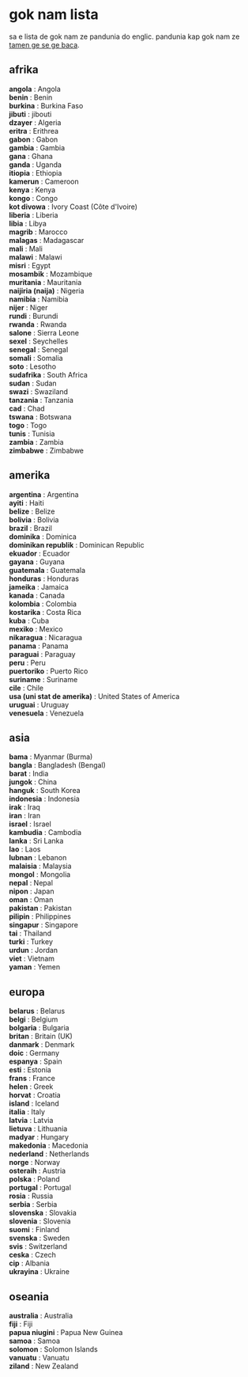 gok nam lista
=============

sa e lista de gok nam ze pandunia do englic. pandunia kap gok nam ze [tamen ge se ge baca](http://www.omniglot.com/countries/).

## afrika

**angola** : Angola  
**benin** : Benin  
**burkina** : Burkina Faso  
**jibuti** : jibouti  
**dzayer** : Algeria  
**eritra** : Erithrea  
**gabon** : Gabon  
**gambia** : Gambia  
**gana** : Ghana  
**ganda** : Uganda  
**itiopia** : Ethiopia  
**kamerun** : Cameroon  
**kenya** : Kenya  
**kongo** : Congo  
**kot divowa** : Ivory Coast (Côte d'Ivoire)  
**liberia** : Liberia  
**libia** : Libya  
**magrib** : Marocco  
**malagas** : Madagascar  
**mali** : Mali  
**malawi** : Malawi  
**misri** : Egypt  
**mosambik** : Mozambique  
**muritania** : Mauritania  
**naijiria (naija)** : Nigeria  
**namibia** : Namibia  
**nijer** : Niger  
**rundi** : Burundi  
**rwanda** : Rwanda  
**salone** : Sierra Leone  
**sexel** : Seychelles  
**senegal** : Senegal  
**somali** : Somalia  
**soto** : Lesotho  
**sudafrika** : South Africa  
**sudan** : Sudan  
**swazi** : Swaziland  
**tanzania** : Tanzania  
**cad** : Chad  
**tswana** : Botswana  
**togo** : Togo  
**tunis** : Tunisia  
**zambia** : Zambia  
**zimbabwe** : Zimbabwe  

## amerika

**argentina** : Argentina  
**ayiti** : Haiti  
**belize** : Belize  
**bolivia** : Bolivia  
**brazil** : Brazil  
**dominika** : Dominica  
**dominikan republik** : Dominican Republic  
**ekuador** : Ecuador  
**gayana** : Guyana  
**guatemala** : Guatemala  
**honduras** : Honduras  
**jameika** : Jamaica  
**kanada** : Canada  
**kolombia** : Colombia  
**kostarika** : Costa Rica  
**kuba** : Cuba  
**mexiko** : Mexico  
**nikaragua** : Nicaragua  
**panama** : Panama  
**paraguai** : Paraguay  
**peru** : Peru  
**puertoriko** : Puerto Rico  
**suriname** : Suriname  
**cile** : Chile  
**usa (uni stat de amerika)** : United States of America  
**uruguai** : Uruguay  
**venesuela** : Venezuela  

## asia

**bama** : Myanmar (Burma)  
**bangla** : Bangladesh (Bengal)  
**barat** : India  
**jungok** : China  
**hanguk** : South Korea  
**indonesia** : Indonesia  
**irak** : Iraq  
**iran** : Iran  
**israel** : Israel  
**kambudia** : Cambodia  
**lanka** : Sri Lanka  
**lao** : Laos  
**lubnan** : Lebanon  
**malaisia** : Malaysia  
**mongol** : Mongolia  
**nepal** : Nepal  
**nipon** : Japan  
**oman** : Oman  
**pakistan** : Pakistan  
**pilipin** : Philippines  
**singapur** : Singapore  
**tai** : Thailand  
**turki** : Turkey  
**urdun** : Jordan  
**viet** : Vietnam  
**yaman** : Yemen  


## europa

**belarus** : Belarus  
**belgi** : Belgium  
**bolgaria** : Bulgaria  
**britan** : Britain (UK)  
**danmark** : Denmark  
**doic** : Germany  
**espanya** : Spain  
**esti** : Estonia  
**frans** : France  
**helen** : Greek  
**horvat** : Croatia  
**island** : Iceland  
**italia** : Italy  
**latvia** : Latvia  
**lietuva** : Lithuania  
**madyar** : Hungary  
**makedonia** : Macedonia  
**nederland** : Netherlands  
**norge** : Norway  
**osteraih** : Austria  
**polska** : Poland  
**portugal** : Portugal  
**rosia** : Russia  
**serbia** : Serbia  
**slovenska** : Slovakia  
**slovenia** : Slovenia  
**suomi** : Finland  
**svenska** : Sweden  
**svis** : Switzerland  
**ceska** : Czech  
**cip** : Albania  
**ukrayina** : Ukraine  

## oseania

**australia** : Australia  
**fiji** : Fiji  
**papua niugini** : Papua New Guinea  
**samoa** : Samoa  
**solomon** : Solomon Islands  
**vanuatu** : Vanuatu  
**ziland** : New Zealand  

